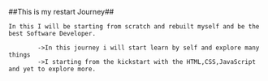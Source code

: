 ##This is my restart Journey##

    In this I will be starting from scratch and rebuilt myself and be the best Software Developer.
          
            ->In this journey i will start learn by self and explore many things
            ->I starting from the kickstart with the HTML,CSS,JavaScript and yet to explore more.
